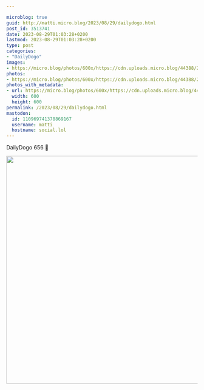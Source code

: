 ```yaml
---

microblog: true
guid: http://matti.micro.blog/2023/08/29/dailydogo.html
post_id: 3513741
date: 2023-08-29T01:03:28+0200
lastmod: 2023-08-29T01:03:28+0200
type: post
categories:
- "DailyDogo"
images:
- https://micro.blog/photos/600x/https://cdn.uploads.micro.blog/44388/2023/be92e2d4c6644b03a800a8efac220a7a.jpg
photos:
- https://micro.blog/photos/600x/https://cdn.uploads.micro.blog/44388/2023/be92e2d4c6644b03a800a8efac220a7a.jpg
photos_with_metadata:
- url: https://micro.blog/photos/600x/https://cdn.uploads.micro.blog/44388/2023/be92e2d4c6644b03a800a8efac220a7a.jpg
  width: 600
  height: 600
permalink: /2023/08/29/dailydogo.html
mastodon:
  id: 110969741378869167
  username: matti
  hostname: social.lol
---
```

DailyDogo 656 🐶

<img src="https://micro.blog/photos/600x/https://blog.martin-haehnel.de/uploads/2023/be92e2d4c6644b03a800a8efac220a7a.jpg" width="600" height="600" alt="" />
